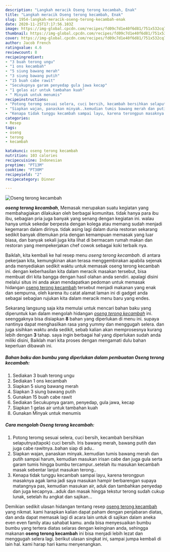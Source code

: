 ```yaml
---
description: "Langkah meracik Oseng terong kecambah, Enak"
title: "Langkah meracik Oseng terong kecambah, Enak"
slug: 1954-langkah-meracik-oseng-terong-kecambah-enak
date: 2020-11-25T17:17:56.103Z
image: https://img-global.cpcdn.com/recipes/fd09c7d1e40f6d81/751x532cq70/oseng-terong-kecambah-foto-resep-utama.jpg
thumbnail: https://img-global.cpcdn.com/recipes/fd09c7d1e40f6d81/751x532cq70/oseng-terong-kecambah-foto-resep-utama.jpg
cover: https://img-global.cpcdn.com/recipes/fd09c7d1e40f6d81/751x532cq70/oseng-terong-kecambah-foto-resep-utama.jpg
author: Jacob French
ratingvalue: 4.6
reviewcount: 8
recipeingredient:
- "3 buah terong ungu"
- "1 ons kecambah"
- "5 siung bawang merah"
- "3 siung bawang putih"
- "15 buah cabe rawit"
- "Secukupnya garam penyedap gula jawa kecap"
- "1 gelas air untuk tambahan kuah"
- " Minyak untuk menumis"
recipeinstructions:
- "Potong teromg sesuai selera, cuci bersih, kecambah bersihkan selaputnya(tapok) cuci bersih. Iris bawang merah, bawang putih dan juga cabe rawitnya..bahan siap di adu.."
- "Siapkan wajan, panaskan minyak..kemudian tumis bawang merah dan putih sampai harum, kemudian masukan irisan cabe dan juga gula serta garam tumis hingga bumbu tercampur..setelah itu masukan kecambah masak sebentar lanjut masukan terong.."
- "Kenapa tidak tunggu kecambah sampai layu, karena terongpun masaknya agak lama jadi saya masukan hampir berbarengan supaya matangnya pas, kemudian masukan air, aduk dan tambahkan penyedap dan juga kecapnya...aduk dan masak hingga tekstur terong sudah cukup lunak, setelah itu angkat dan sajikan..."
categories:
- Resep
tags:
- oseng
- terong
- kecambah

katakunci: oseng terong kecambah 
nutrition: 103 calories
recipecuisine: Indonesian
preptime: "PT13M"
cooktime: "PT30M"
recipeyield: "2"
recipecategory: Dinner

---
```



![Oseng terong kecambah](https://img-global.cpcdn.com/recipes/fd09c7d1e40f6d81/751x532cq70/oseng-terong-kecambah-foto-resep-utama.jpg)

<b><i>oseng terong kecambah</i></b>, Memasak merupakan suatu kegiatan yang membahagiakan dilakukan oleh berbagai komunitas. tidak hanya para ibu ibu, sebagian pria juga banyak yang senang dengan kegiatan ini. walau hanya untuk sekedar berpesta dengan kolega atau memang sudah menjadi kegemaran dalam dirinya. tidak asing lagi dalam dunia restoran sekarang sedikit banyak ditemukan pria dengan kemampuan memasak yang luar biasa, dan banyak sekali juga kita lihat di bermacam rumah makan dan restoran yang mempekerjakan chef cowok sebagai koki terbaik nya.



Baiklah, kita kembali ke hal resep menu <i>oseng terong kecambah</i>. di antara pekerjaan kita, kemungkinan akan terasa menggembirakan apabila sejenak anda menyediakan sedikit waktu untuk memasak oseng terong kecambah ini. dengan keberhasilan kita dalam meracik masakan tersebut, bisa membuat diri kita bangga dengan hasil olahan anda sendiri. apalagi disini melalui situs ini anda akan mendapatkan pedoman untuk memasak hidangan <u>oseng terong kecambah</u> tersebut menjadi makanan yang enak dan sempurna, oleh karena itu catat alamat laman ini di gadget anda sebagai sebagian rujukan kita dalam meracik menu baru yang endes.


Sekarang langsung saja kita memulai untuk mencari bahan baku yang diperuntuk kan dalam mengolah hidangan <u><i>oseng terong kecambah</i></u> ini. seenggaknya bisa disiapkan <b>8</b> bahan yang diperlukan di menu ini. supaya nantinya dapat menghasilkan rasa yang yummy dan menggugah selera. dan juga sisihkan waktu anda sedikit, sebab kalian akan memprosesnya kurang lebih dengan <b>3</b> tahap. saya ingin berbagai hal yang diperlukan sudah anda miliki disini, Baiklah mari kita proses dengan mengamati dulu bahan keperluan dibawah ini.

<!--inarticleads1-->

##### Bahan baku dan bumbu yang diperlukan dalam pembuatan Oseng terong kecambah:

1. Sediakan 3 buah terong ungu
1. Sediakan 1 ons kecambah
1. Siapkan 5 siung bawang merah
1. Siapkan 3 siung bawang putih
1. Gunakan 15 buah cabe rawit
1. Sediakan Secukupnya garam, penyedap, gula jawa, kecap
1. Siapkan 1 gelas air untuk tambahan kuah
1. Gunakan  Minyak untuk menumis




<!--inarticleads2-->

##### Cara mengolah Oseng terong kecambah:

1. Potong teromg sesuai selera, cuci bersih, kecambah bersihkan selaputnya(tapok) cuci bersih. Iris bawang merah, bawang putih dan juga cabe rawitnya..bahan siap di adu..
1. Siapkan wajan, panaskan minyak..kemudian tumis bawang merah dan putih sampai harum, kemudian masukan irisan cabe dan juga gula serta garam tumis hingga bumbu tercampur..setelah itu masukan kecambah masak sebentar lanjut masukan terong..
1. Kenapa tidak tunggu kecambah sampai layu, karena terongpun masaknya agak lama jadi saya masukan hampir berbarengan supaya matangnya pas, kemudian masukan air, aduk dan tambahkan penyedap dan juga kecapnya...aduk dan masak hingga tekstur terong sudah cukup lunak, setelah itu angkat dan sajikan...




Demikian sedikit ulasan hidangan tentang resep <u>oseng terong kecambah</u> yang nikmat. kami harapkan kalian dapat paham dengan penjabaran diatas, dan anda dapat memasak lagi di acara lain untuk di sajikan dalam aneka even even family atau sahabat kamu. anda bisa menyesuaikan bumbu bumbu yang tertera diatas selaras dengan keinginan anda, sehingga makanan <b>oseng terong kecambah</b> ini bisa menjadi lebih lezat dan menggugah selera lagi. berikut ulasan singkat ini, sampai jumpa kembali di lain hal. kami harap hari kamu menyenangkan.
